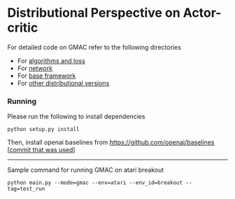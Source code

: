 # Distributional Perspective on Actor-critic

For detailed code on GMAC refer to the following directories

- For [algorithms and loss](agents/gmac/train.py)
- For [network](agents/gmac/network.py)
- For [base framework](agents/a2c)
- For [other distributional versions](agents/iqac)

### Running
Please run the following to install dependencies
```
python setup.py install
```
Then, install openai baselines from 
https://github.com/openai/baselines
[[commit that was used](https://github.com/openai/baselines/tree/ea25b9e8b234e6ee1bca43083f8f3cf974143998)]


---
Sample command for running GMAC on atari breakout
```
python main.py --mode=gmac --env=atari --env_id=breakout --tag=test_run
```

